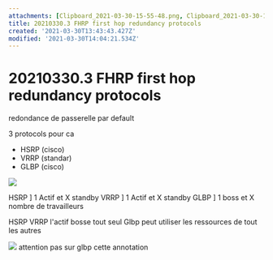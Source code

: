 ```yaml
---
attachments: [Clipboard_2021-03-30-15-55-48.png, Clipboard_2021-03-30-16-02-48.png]
title: 20210330.3 FHRP first hop redundancy protocols
created: '2021-03-30T13:43:43.427Z'
modified: '2021-03-30T14:04:21.534Z'
---
```


# 20210330.3 FHRP                   first hop redundancy protocols

redondance de passerelle par default

3 protocols pour  ca

- HSRP (cisco)
- VRRP (standar)
- GLBP (cisco)

![](@attachment/Clipboard_2021-03-30-15-55-48.png)

HSRP ]  1 Actif et X standby
VRRP ]  1 Actif et X standby
GLBP ]  1 boss et X nombre de travailleurs


HSRP VRRP l'actif bosse tout seul
Glbp peut utiliser les ressources de tout les autres

![](@attachment/Clipboard_2021-03-30-16-02-48.png)
attention pas sur glbp cette annotation









